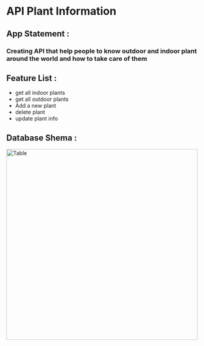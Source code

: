 # API Plant Information 

## App Statement : 
### Creating API that help people to know outdoor and indoor plant around the world and how to take care of them 


## Feature List : 
* get all indoor plants
* get all outdoor plants
* Add a new plant
* delete plant
* update plant info

## Database Shema : 

<img width="502" alt="Table" src="https://user-images.githubusercontent.com/34896276/226823385-56913004-3b1a-490d-90e1-c2e8d1367752.png">
